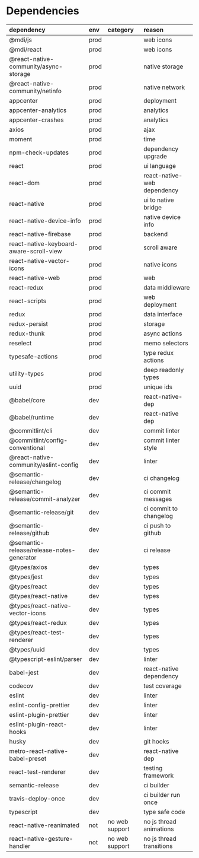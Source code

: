 # Dependencies

| dependency                                | env  | category       | reason                      |
| :---------------------------------------- | :--- | :------------- | :-------------------------- |
| @mdi/js                                   | prod |                | web icons                   |
| @mdi/react                                | prod |                | web icons                   |
| @react-native-community/async-storage     | prod |                | native storage              |
| @react-native-community/netinfo           | prod |                | native network              |
| appcenter                                 | prod |                | deployment                  |
| appcenter-analytics                       | prod |                | analytics                   |
| appcenter-crashes                         | prod |                | analytics                   |
| axios                                     | prod |                | ajax                        |
| moment                                    | prod |                | time                        |
| npm-check-updates                         | prod |                | dependency upgrade          |
| react                                     | prod |                | ui language                 |
| react-dom                                 | prod |                | react-native-web dependency |
| react-native                              | prod |                | ui to native bridge         |
| react-native-device-info                  | prod |                | native device info          |
| react-native-firebase                     | prod |                | backend                     |
| react-native-keyboard-aware-scroll-view   | prod |                | scroll aware                |
| react-native-vector-icons                 | prod |                | native icons                |
| react-native-web                          | prod |                | web                         |
| react-redux                               | prod |                | data middleware             |
| react-scripts                             | prod |                | web deployment              |
| redux                                     | prod |                | data interface              |
| redux-persist                             | prod |                | storage                     |
| redux-thunk                               | prod |                | async actions               |
| reselect                                  | prod |                | memo selectors              |
| typesafe-actions                          | prod |                | type redux actions          |
| utility-types                             | prod |                | deep readonly types         |
| uuid                                      | prod |                | unique ids                  |
| @babel/core                               | dev  |                | react-native-dep            |
| @babel/runtime                            | dev  |                | react-native dep            |
| @commitlint/cli                           | dev  |                | commit linter               |
| @commitlint/config-conventional           | dev  |                | commit linter style         |
| @react-native-community/eslint-config     | dev  |                | linter                      |
| @semantic-release/changelog               | dev  |                | ci changelog                |
| @semantic-release/commit-analyzer         | dev  |                | ci commit messages          |
| @semantic-release/git                     | dev  |                | ci commit to changelog      |
| @semantic-release/github                  | dev  |                | ci push to github           |
| @semantic-release/release-notes-generator | dev  |                | ci release                  |
| @types/axios                              | dev  |                | types                       |
| @types/jest                               | dev  |                | types                       |
| @types/react                              | dev  |                | types                       |
| @types/react-native                       | dev  |                | types                       |
| @types/react-native-vector-icons          | dev  |                | types                       |
| @types/react-redux                        | dev  |                | types                       |
| @types/react-test-renderer                | dev  |                | types                       |
| @types/uuid                               | dev  |                | types                       |
| @typescript-eslint/parser                 | dev  |                | linter                      |
| babel-jest                                | dev  |                | react-native dependency     |
| codecov                                   | dev  |                | test coverage               |
| eslint                                    | dev  |                | linter                      |
| eslint-config-prettier                    | dev  |                | linter                      |
| eslint-plugin-prettier                    | dev  |                | linter                      |
| eslint-plugin-react-hooks                 | dev  |                | linter                      |
| husky                                     | dev  |                | git hooks                   |
| metro-react-native-babel-preset           | dev  |                | react-native dep            |
| react-test-renderer                       | dev  |                | testing framework           |
| semantic-release                          | dev  |                | ci builder                  |
| travis-deploy-once                        | dev  |                | ci builder run once         |
| typescript                                | dev  |                | type safe code              |
| react-native-reanimated                   | not  | no web support | no js thread animations     |
| react-native-gesture-handler              | not  | no web support | no js thread transitions    |
